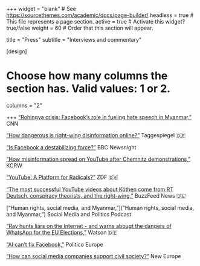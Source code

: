 +++
widget = "blank"  # See https://sourcethemes.com/academic/docs/page-builder/
headless = true  # This file represents a page section.
active = true  # Activate this widget? true/false
weight = 60  # Order that this section will appear.

title = "Press"
subtitle = "Interviews and commentary"

[design]
  # Choose how many columns the section has. Valid values: 1 or 2.
  columns = "2"

+++
[“Rohingya crisis: Facebook’s role in fueling hate speech in Myanmar,”](https://twitter.com/CNNNewsroomLA/status/982357861119418373) CNN 

[“How dangerous is right-wing disinformation online?”](https://www.tagesspiegel.de/politik/migrationspakt-europawahl-wie-gefaehrlich-ist-rechte-desinformation-im-netz/24218478.html) Taggespiegel :de:

[“Is Facebook a destabilizing force?”](https://www.youtube.com/watch?v=H9THzkl16ZE&feature=youtu.be) BBC Newsnight

[“How misinformation spread on YouTube after Chemnitz demonstrations,”](https://kcrwberlin.com/2018/09/separating-fact-from-fiction) KCRW

[“YouTube: A Platform for Radicals?”](https://www.zdf.de/nachrichten/heute-plus/videos/youtube-plattform-fuer-radikale-100.html) ZDF :de:

[“The most successful YouTube videos about Köthen come from RT Deutsch, conspiracy theorists, and the right-wing,”](https://www.buzzfeed.com/de/karstenschmehl/erfolgreichste-videos-koethen-youtube-rt-deutsch) BuzzFeed News :de:

[“Human rights, social media, and Myanmar,”](“Human rights, social media, and Myanmar,”) Social Media and Politics Podcast

[“Ray hunts liars on the Internet - and warns abougt the dangers of WhatsApp for the EU Elections,”](https://www.watson.de/international/eu/124886514-fake-news-luegen-jaeger-warnt-vor-whatsapp-gefahr-bei-eu-wahlen) Watson :de:

[“AI can’t fix Facebook,”](https://www.politico.eu/article/facebook-myanmar-rohingya-opinion-ai-cant-solve-facebooks-problems/) Politico Europe

[“How can social media companies support civil society?”](https://www.neweurope.eu/article/how-can-social-media-companies-support-civil-society/) New Europe